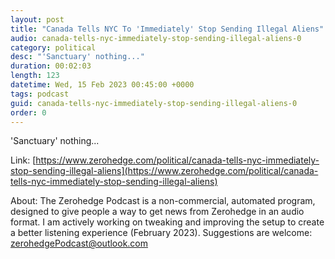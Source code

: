 ```yaml
---
layout: post
title: "Canada Tells NYC To 'Immediately' Stop Sending Illegal Aliens"
audio: canada-tells-nyc-immediately-stop-sending-illegal-aliens-0
category: political
desc: "'Sanctuary' nothing..."
duration: 00:02:03
length: 123
datetime: Wed, 15 Feb 2023 00:45:00 +0000
tags: podcast
guid: canada-tells-nyc-immediately-stop-sending-illegal-aliens-0
order: 0
---
```

'Sanctuary' nothing...

Link: [https://www.zerohedge.com/political/canada-tells-nyc-immediately-stop-sending-illegal-aliens](https://www.zerohedge.com/political/canada-tells-nyc-immediately-stop-sending-illegal-aliens)

About: The Zerohedge Podcast is a non-commercial, automated program, designed to give people a way to get news from Zerohedge in an audio format.  I am actively working on tweaking and improving the setup to create a better listening experience (February 2023).  Suggestions are welcome: [zerohedgePodcast@outlook.com](mailto:zerohedgePodcast@outlook.com)